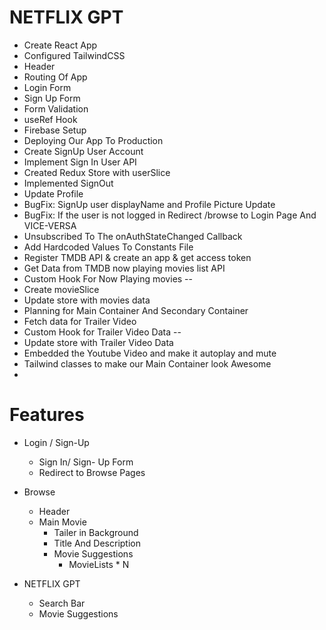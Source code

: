 
# NETFLIX GPT

- Create React App
- Configured TailwindCSS
- Header
- Routing Of App
- Login Form
- Sign Up Form
- Form Validation
- useRef Hook
- Firebase Setup
- Deploying Our App To Production
- Create SignUp User Account
- Implement Sign In User API
- Created Redux Store with userSlice
- Implemented SignOut
- Update Profile
- BugFix: SignUp user displayName and Profile Picture Update
- BugFix: If the user is not logged in Redirect /browse to Login Page And VICE-VERSA
- Unsubscribed To The onAuthStateChanged Callback
- Add Hardcoded Values To Constants File
- Register TMDB API & create an app & get access token
- Get Data from TMDB now playing movies list API
- Custom Hook For Now Playing movies --
- Create movieSlice
- Update store with movies data
- Planning for Main Container And Secondary Container
- Fetch data for Trailer Video
- Custom Hook for Trailer Video Data --
- Update store with Trailer Video Data
- Embedded the Youtube Video and make it autoplay and mute
- Tailwind classes to make our Main Container look Awesome
-

# Features

- Login / Sign-Up
  - Sign In/ Sign- Up Form
  - Redirect to Browse Pages
- Browse

  - Header
  - Main Movie
    - Tailer in Background
    - Title And Description
    - Movie Suggestions
      - MovieLists \* N

- NETFLIX GPT
  - Search Bar
  - Movie Suggestions
